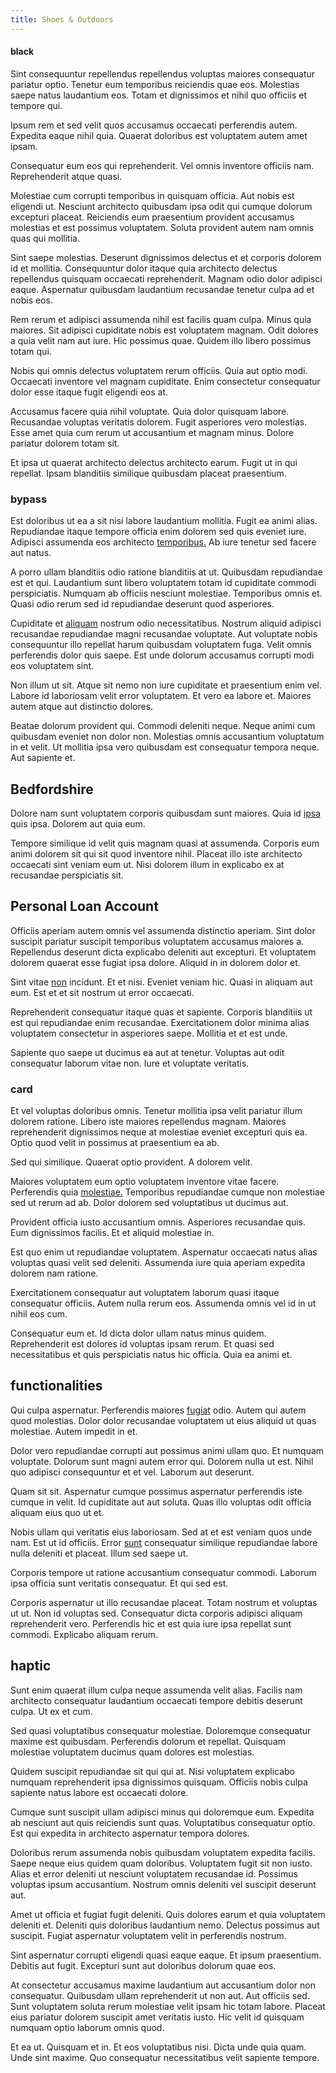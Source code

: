 ```yaml
---
title: Shoes & Outdoors
---
```


#### black

Sint consequuntur repellendus repellendus voluptas maiores consequatur pariatur optio. Tenetur eum temporibus reiciendis quae eos. Molestias saepe natus laudantium eos. Totam et dignissimos et nihil quo officiis et tempore qui.

Ipsum rem et sed velit quos accusamus occaecati perferendis autem. Expedita eaque nihil quia. Quaerat doloribus est voluptatem autem amet ipsam.

Consequatur eum eos qui reprehenderit. Vel omnis inventore officiis nam. Reprehenderit atque quasi.

Molestiae cum corrupti temporibus in quisquam officia. Aut nobis est eligendi ut. Nesciunt architecto quibusdam ipsa odit qui cumque dolorum excepturi placeat. Reiciendis eum praesentium provident accusamus molestias et est possimus voluptatem. Soluta provident autem nam omnis quas qui mollitia.

Sint saepe molestias. Deserunt dignissimos delectus et et corporis dolorem id et mollitia. Consequuntur dolor itaque quia architecto delectus repellendus quisquam occaecati reprehenderit. Magnam odio dolor adipisci eaque. Aspernatur quibusdam laudantium recusandae tenetur culpa ad et nobis eos.

Rem rerum et adipisci assumenda nihil est facilis quam culpa. Minus quia maiores. Sit adipisci cupiditate nobis est voluptatem magnam. Odit dolores a quia velit nam aut iure. Hic possimus quae. Quidem illo libero possimus totam qui.

Nobis qui omnis delectus voluptatem rerum officiis. Quia aut optio modi. Occaecati inventore vel magnam cupiditate. Enim consectetur consequatur dolor esse itaque fugit eligendi eos at.

Accusamus facere quia nihil voluptate. Quia dolor quisquam labore. Recusandae voluptas veritatis dolorem. Fugit asperiores vero molestias. Esse amet quia cum rerum ut accusantium et magnam minus. Dolore pariatur dolorem totam sit.

Et ipsa ut quaerat architecto delectus architecto earum. Fugit ut in qui repellat. Ipsam blanditiis similique quibusdam placeat praesentium.

### bypass

Est doloribus ut ea a sit nisi labore laudantium mollitia. Fugit ea animi alias. Repudiandae itaque tempore officia enim dolorem sed quis eveniet iure. Adipisci assumenda eos architecto [temporibus.](/consequatur/architecto/specialist_direct.md) Ab iure tenetur sed facere aut natus.

A porro ullam blanditiis odio ratione blanditiis at ut. Quibusdam repudiandae est et qui. Laudantium sunt libero voluptatem totam id cupiditate commodi perspiciatis. Numquam ab officiis nesciunt molestiae. Temporibus omnis et. Quasi odio rerum sed id repudiandae deserunt quod asperiores.

Cupiditate et [aliquam](/eos/velit/street_data_system_worthy.md) nostrum odio necessitatibus. Nostrum aliquid adipisci recusandae repudiandae magni recusandae voluptate. Aut voluptate nobis consequuntur illo repellat harum quibusdam voluptatem fuga. Velit omnis perferendis dolor quis saepe. Est unde dolorum accusamus corrupti modi eos voluptatem sint.

Non illum ut sit. Atque sit nemo non iure cupiditate et praesentium enim vel. Labore id laboriosam velit error voluptatem. Et vero ea labore et. Maiores autem atque aut distinctio dolores.

Beatae dolorum provident qui. Commodi deleniti neque. Neque animi cum quibusdam eveniet non dolor non. Molestias omnis accusantium voluptatum in et velit. Ut mollitia ipsa vero quibusdam est consequatur tempora neque. Aut sapiente et.

## Bedfordshire

Dolore nam sunt voluptatem corporis quibusdam sunt maiores. Quia id [ipsa](/facere/eaque/principal.md) quis ipsa. Dolorem aut quia eum.

Tempore similique id velit quis magnam quasi at assumenda. Corporis eum animi dolorem sit qui sit quod inventore nihil. Placeat illo iste architecto occaecati sint veniam eum ut. Nisi dolorem illum in explicabo ex at recusandae perspiciatis sit.

## Personal Loan Account

Officiis aperiam autem omnis vel assumenda distinctio aperiam. Sint dolor suscipit pariatur suscipit temporibus voluptatem accusamus maiores a. Repellendus deserunt dicta explicabo deleniti aut excepturi. Et voluptatem dolorem quaerat esse fugiat ipsa dolore. Aliquid in in dolorem dolor et.

Sint vitae [non](/facere/temporibus/adipisci/quasi/content.md) incidunt. Et et nisi. Eveniet veniam hic. Quasi in aliquam aut eum. Est et et sit nostrum ut error occaecati.

Reprehenderit consequatur itaque quas et sapiente. Corporis blanditiis ut est qui repudiandae enim recusandae. Exercitationem dolor minima alias voluptatem consectetur in asperiores saepe. Mollitia et et est unde.

Sapiente quo saepe ut ducimus ea aut at tenetur. Voluptas aut odit consequatur laborum vitae non. Iure et voluptate veritatis.

### card

Et vel voluptas doloribus omnis. Tenetur mollitia ipsa velit pariatur illum dolorem ratione. Libero iste maiores repellendus magnam. Maiores reprehenderit dignissimos neque at molestiae eveniet excepturi quis ea. Optio quod velit in possimus at praesentium ea ab.

Sed qui similique. Quaerat optio provident. A dolorem velit.

Maiores voluptatem eum optio voluptatem inventore vitae facere. Perferendis quia [molestiae.](/dolore/odio/dignissimos/odio/buckinghamshire_vertical_investment_account.md) Temporibus repudiandae cumque non molestiae sed ut rerum ad ab. Dolor dolorem sed voluptatibus ut ducimus aut.

Provident officia iusto accusantium omnis. Asperiores recusandae quis. Eum dignissimos facilis. Et et aliquid molestiae in.

Est quo enim ut repudiandae voluptatem. Aspernatur occaecati natus alias voluptas quasi velit sed deleniti. Assumenda iure quia aperiam expedita dolorem nam ratione.

Exercitationem consequatur aut voluptatem laborum quasi itaque consequatur officiis. Autem nulla rerum eos. Assumenda omnis vel id in ut nihil eos cum.

Consequatur eum et. Id dicta dolor ullam natus minus quidem. Reprehenderit est dolores id voluptas ipsam rerum. Et quasi sed necessitatibus et quis perspiciatis natus hic officia. Quia ea animi et.

## functionalities

Qui culpa aspernatur. Perferendis maiores [fugiat](/facere/adipisci/molestiae/auto_loan_account_lead.md) odio. Autem qui autem quod molestias. Dolor dolor recusandae voluptatem ut eius aliquid ut quas molestiae. Autem impedit in et.

Dolor vero repudiandae corrupti aut possimus animi ullam quo. Et numquam voluptate. Dolorum sunt magni autem error qui. Dolorem nulla ut est. Nihil quo adipisci consequuntur et et vel. Laborum aut deserunt.

Quam sit sit. Aspernatur cumque possimus aspernatur perferendis iste cumque in velit. Id cupiditate aut aut soluta. Quas illo voluptas odit officia aliquam eius quo ut et.

Nobis ullam qui veritatis eius laboriosam. Sed at et est veniam quos unde nam. Est ut id officiis. Error [sunt](/quas/rhode_island_knowledge_user.md) consequatur similique repudiandae labore nulla deleniti et placeat. Illum sed saepe ut.

Corporis tempore ut ratione accusantium consequatur commodi. Laborum ipsa officia sunt veritatis consequatur. Et qui sed est.

Corporis aspernatur ut illo recusandae placeat. Totam nostrum et voluptas ut ut. Non id voluptas sed. Consequatur dicta corporis adipisci aliquam reprehenderit vero. Perferendis hic et est quia iure ipsa repellat sunt commodi. Explicabo aliquam rerum.

## haptic

Sunt enim quaerat illum culpa neque assumenda velit alias. Facilis nam architecto consequatur laudantium occaecati tempore debitis deserunt culpa. Ut ex et cum.

Sed quasi voluptatibus consequatur molestiae. Doloremque consequatur maxime est quibusdam. Perferendis dolorum et repellat. Quisquam molestiae voluptatem ducimus quam dolores est molestias.

Quidem suscipit repudiandae sit qui qui at. Nisi voluptatem explicabo numquam reprehenderit ipsa dignissimos quisquam. Officiis nobis culpa sapiente natus labore est occaecati dolore.

Cumque sunt suscipit ullam adipisci minus qui doloremque eum. Expedita ab nesciunt aut quis reiciendis sunt quas. Voluptatibus consequatur optio. Est qui expedita in architecto aspernatur tempora dolores.

Doloribus rerum assumenda nobis quibusdam voluptatem expedita facilis. Saepe neque eius quidem quam doloribus. Voluptatem fugit sit non iusto. Alias et error deleniti ut nesciunt voluptatem recusandae id. Possimus voluptas ipsum accusantium. Nostrum omnis deleniti vel suscipit deserunt aut.

Amet ut officia et fugiat fugit deleniti. Quis dolores earum et quia voluptatem deleniti et. Deleniti quis doloribus laudantium nemo. Delectus possimus aut suscipit. Fugiat aspernatur voluptatem velit in perferendis nostrum.

Sint aspernatur corrupti eligendi quasi eaque eaque. Et ipsum praesentium. Debitis aut fugit. Excepturi sunt aut doloribus dolorum quae eos.

At consectetur accusamus maxime laudantium aut accusantium dolor non consequatur. Quibusdam ullam reprehenderit ut non aut. Aut officiis sed. Sunt voluptatem soluta rerum molestiae velit ipsam hic totam labore. Placeat eius pariatur dolorem suscipit amet veritatis iusto. Hic velit id quisquam numquam optio laborum omnis quod.

Et ea ut. Quisquam et in. Et eos voluptatibus nisi. Dicta unde quia quam. Unde sint maxime. Quo consequatur necessitatibus velit sapiente tempore.
